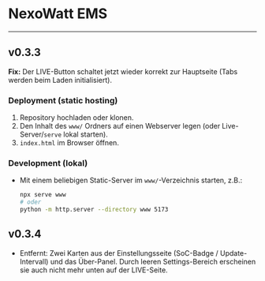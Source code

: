 # NexoWatt EMS

---

## v0.3.3
**Fix:** Der LIVE-Button schaltet jetzt wieder korrekt zur Hauptseite (Tabs werden beim Laden initialisiert).

### Deployment (static hosting)
1. Repository hochladen oder klonen.
2. Den Inhalt des `www/` Ordners auf einen Webserver legen (oder Live-Server/`serve` lokal starten).
3. `index.html` im Browser öffnen.

### Development (lokal)
- Mit einem beliebigen Static-Server im `www/`-Verzeichnis starten, z.B.:
  ```bash
  npx serve www
  # oder
  python -m http.server --directory www 5173
  ```



## v0.3.4
- Entfernt: Zwei Karten aus der Einstellungsseite (SoC-Badge / Update-Intervall) und das Über-Panel. 
  Durch leeren Settings-Bereich erscheinen sie auch nicht mehr unten auf der LIVE-Seite.
